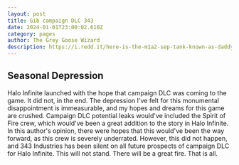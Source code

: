 ```yaml
---
layout: post
title: Gib campaign DLC 343
date: 2024-01-01T23:00:02.610Z
category: pages
author: The Grey Goose Wizard
description: https://i.redd.it/here-is-the-m1a2-sep-tank-known-as-daddys-belt-and-its-v0-q51lam179cla1.jpg?width=1200&format=pjpg&auto=webp&s=a18236a3701ab2bce1e22bdd78240828f1a4f26d
---
```

## Seasonal Depression

Halo Infinite launched with the hope that campaign DLC was coming to the game. It did not, in the end. The depression I've felt for this monumental disappointment is immeasurable, and my hopes and dreams for this game are crushed. Campaign DLC potential leaks would've included the Spirit of Fire crew, which would've been a great addition to the story in Halo Infinite. In this author's opinion, there were hopes that this would've been the way forward, as this crew is severely underrated. However, this did not happen, and 343 Industries has been silent on all future prospects of campaign DLC for Halo Infinite. This will not stand. There will be a great fire. That is all.
 